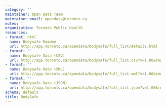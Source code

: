 ```yaml
---
category: ''
maintainer: Open Data Team
maintainer_email: opendata@toronto.ca
notes: ''
organization: Toronto Public Health
resources:
- format: html
  name: Bodysafe Readme
  url: http://app.toronto.ca/opendata/bodysafe/full_list/details.html
- format: ''
  name: Bodysafe Data (CSV)
  url: http://app.toronto.ca/opendata/bodysafe/full_list.csv?v=1.00&row_start=1&row_count=1000000
- format: ''
  name: Bodysafe Data (XML)
  url: http://app.toronto.ca/opendata/bodysafe/full_list.xml?v=1.00&row_start=1&row_count=1000000
- format: ''
  name: Bodysafe Data (JSON)
  url: http://app.toronto.ca/opendata/bodysafe/full_list.json?v=1.00&row_start=1&row_count=1000000
schema: default
title: BodySafe
---
```


